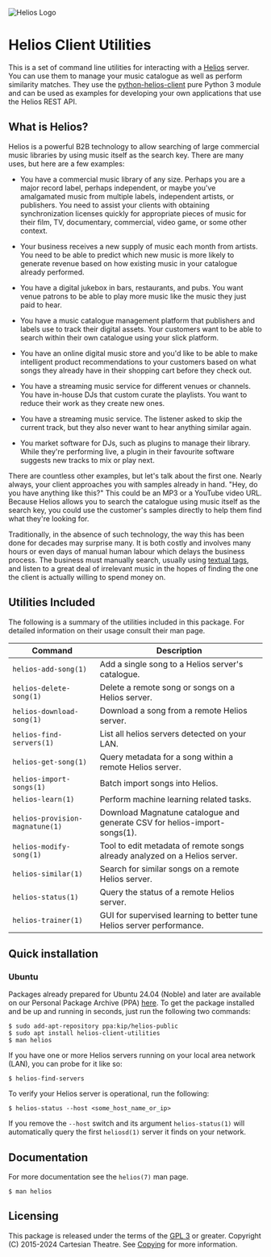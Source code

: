 ![Helios Logo](https://heliosmusic.io/application/files/thumbnails/large/4615/2807/9653/Helios-Logo.png "Helios Logo")

# Helios Client Utilities

This is a set of command line utilities for interacting with a [Helios](https://www.heliosmusic.io) server. You can use them to manage your music catalogue as well as perform similarity matches. They use the [python-helios-client](https://github.com/cartesiantheatre/python-helios-client) pure Python 3 module and can be used as examples for developing your own applications that use the Helios REST API.

## What is Helios?

Helios is a powerful B2B technology to allow searching of large commercial music libraries by using music itself as the search key. There are many uses, but here are a few examples:

- You have a commercial music library of any size. Perhaps you are a major record label, perhaps independent, or maybe you've amalgamated music from multiple labels, independent artists, or publishers. You need to assist your clients with obtaining synchronization licenses quickly for appropriate pieces of music for their film, TV, documentary, commercial, video game, or some other context.

- Your business receives a new supply of music each month from artists. You need to be able to predict which new music is more likely to generate revenue based on how existing music in your catalogue already performed.

- You have a digital jukebox in bars, restaurants, and pubs. You want venue patrons to be able to play more music like the music they just paid to hear.

- You have a music catalogue management platform that publishers and labels use to track their digital assets. Your customers want to be able to search within their own catalogue using your slick platform.

- You have an online digital music store and you'd like to be able to make intelligent product recommendations to your customers based on what songs they already have in their shopping cart before they check out.

- You have a streaming music service for different venues or channels. You have in-house DJs that custom curate the playlists. You want to reduce their work as they create new ones.

- You have a streaming music service. The listener asked to skip the current track, but they also never want to hear anything similar again.

- You market software for DJs, such as plugins to manage their library. While they're performing live, a plugin in their favourite software suggests new tracks to mix or play next.

There are countless other examples, but let's talk about the first one. Nearly always, your client approaches you with samples already in hand. "Hey, do you have anything like this?" This could be an MP3 or a YouTube video URL. Because Helios allows you to search the catalogue using music itself as the search key, you could use the customer's samples directly to help them find what they're looking for.

Traditionally, in the absence of such technology, the way this has been done for decades may surprise many. It is both costly and involves many hours or even days of manual human labour which delays the business process. The business must manually search, usually using [textual tags](https://heliosmusic.io/index.php/faq#tagging), and listen to a great deal of irrelevant music in the hopes of finding the one the client is actually willing to spend money on.

## Utilities Included

The following is a summary of the utilities included in this package. For detailed information on their usage consult their man page.

| Command | Description |
|---------|-------------|
| `helios-add-song(1)` | Add a single song to a Helios server's catalogue. |
| `helios-delete-song(1)` | Delete a remote song or songs on a Helios server. |
| `helios-download-song(1)` | Download a song from a remote Helios server. |
| `helios-find-servers(1)` | List all helios servers detected on your LAN. |
| `helios-get-song(1)` | Query metadata for a song within a remote Helios server. |
| `helios-import-songs(1)` | Batch import songs into Helios. |
| `helios-learn(1)` | Perform machine learning related tasks. |
| `helios-provision-magnatune(1)` | Download Magnatune catalogue and generate CSV for helios-import-songs(1). |
| `helios-modify-song(1)` | Tool to edit metadata of remote songs already analyzed on a Helios server. |
| `helios-similar(1)` | Search for similar songs on a remote Helios server. |
| `helios-status(1)` | Query the status of a remote Helios server. |
| `helios-trainer(1)` | GUI for supervised learning to better tune Helios server performance. |

## Quick installation

### Ubuntu
Packages already prepared for Ubuntu 24.04 (Noble) and later are available on our Personal Package Archive (PPA) [here](https://launchpad.net/%7Ekip/+archive/ubuntu/helios-public). To get the package installed and be up and running in seconds, just run the following two commands:

```console
$ sudo add-apt-repository ppa:kip/helios-public
$ sudo apt install helios-client-utilities
$ man helios
```

If you have one or more Helios servers running on your local area network (LAN), you can probe for it like so:
```console
$ helios-find-servers
```

To verify your Helios server is operational, run the following:
```console
$ helios-status --host <some_host_name_or_ip>
```
If you remove the `--host` switch and its argument `helios-status(1)` will automatically query the first `heliosd(1)` server it finds on your network.

## Documentation

For more documentation see the `helios(7)` man page.

```console
$ man helios
```

## Licensing

This package is released under the terms of the [GPL 3](https://www.gnu.org/licenses/gpl-3.0-standalone.html) or greater. Copyright (C) 2015-2024 Cartesian Theatre. See [Copying](./Copying) for more information.

